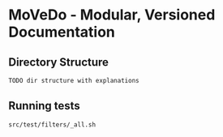 # MoVeDo - Modular, Versioned Documentation

## Directory Structure

```bash
TODO dir structure with explanations
```

## Running tests

```bash
src/test/filters/_all.sh
```
